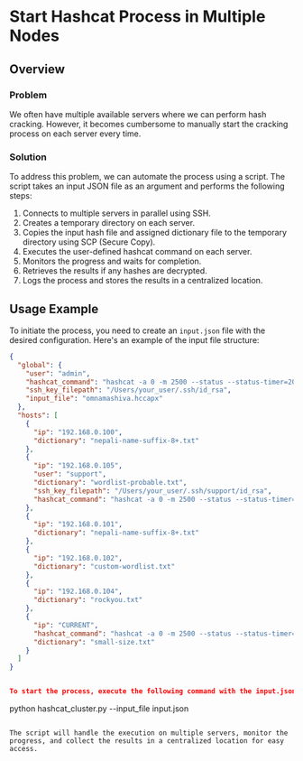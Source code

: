 # Start Hashcat Process in Multiple Nodes

## Overview

### Problem

We often have multiple available servers where we can perform hash cracking. However, it becomes cumbersome to manually start the cracking process on each server every time. 

### Solution

To address this problem, we can automate the process using a script. The script takes an input JSON file as an argument and performs the following steps:

1. Connects to multiple servers in parallel using SSH.
2. Creates a temporary directory on each server.
3. Copies the input hash file and assigned dictionary file to the temporary directory using SCP (Secure Copy).
4. Executes the user-defined hashcat command on each server.
5. Monitors the progress and waits for completion.
6. Retrieves the results if any hashes are decrypted.
7. Logs the process and stores the results in a centralized location.

## Usage Example

To initiate the process, you need to create an `input.json` file with the desired configuration. Here's an example of the input file structure:

```json
{
  "global": {
    "user": "admin",
    "hashcat_command": "hashcat -a 0 -m 2500 --status --status-timer=20",
    "ssh_key_filepath": "/Users/your_user/.ssh/id_rsa",
    "input_file": "omnamashiva.hccapx"
  },
  "hosts": [
    {
      "ip": "192.168.0.100",
      "dictionary": "nepali-name-suffix-8+.txt"
    },
    {
      "ip": "192.168.0.105",
      "user": "support",
      "dictionary": "wordlist-probable.txt",
      "ssh_key_filepath": "/Users/your_user/.ssh/support/id_rsa",
      "hashcat_command": "hashcat -a 0 -m 2500 --status --status-timer=60"
    },
    {
      "ip": "192.168.0.101",
      "dictionary": "nepali-name-suffix-8+.txt"
    },
    {
      "ip": "192.168.0.102",
      "dictionary": "custom-wordlist.txt"
    },
    {
      "ip": "192.168.0.104",
      "dictionary": "rockyou.txt"
    },
    {
      "ip": "CURRENT",
      "hashcat_command": "hashcat -a 0 -m 2500 --status --status-timer=5",
      "dictionary": "small-size.txt"
    }
  ]
}


To start the process, execute the following command with the input.json file as an argument:

```
python hashcat_cluster.py --input_file input.json
```

The script will handle the execution on multiple servers, monitor the progress, and collect the results in a centralized location for easy access.

